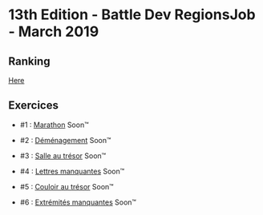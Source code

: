 # 13th Edition - Battle Dev RegionsJob - March 2019

## Ranking

[Here](ranking.md)

## Exercices

- #1 : [Marathon](exercice-1/index.js) Soon™

- #2 : [Déménagement](exercice-2/index.js) Soon™

- #3 : [Salle au trésor](exercice-3/index.js) Soon™

- #4 : [Lettres manquantes](exercice-4/index.js) Soon™

- #5 : [Couloir au trésor](exercice-5/index.js) Soon™

- #6 : [Extrémités manquantes](exercice-6/index.js) Soon™